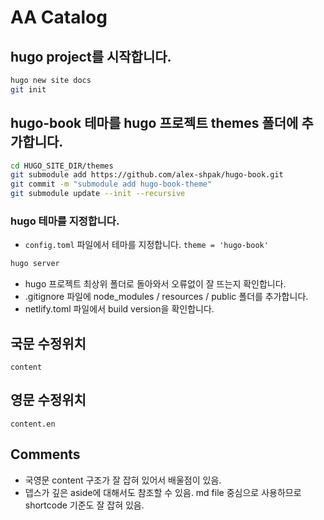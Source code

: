 # AA Catalog

## hugo project를 시작합니다. 

```bash
hugo new site docs
git init

```

## hugo-book 테마를 hugo 프로젝트 themes 폴더에 추가합니다.

```bash
cd HUGO_SITE_DIR/themes
git submodule add https://github.com/alex-shpak/hugo-book.git
git commit -m "submodule add hugo-book-theme"
git submodule update --init --recursive
```
### hugo 테마를 지정합니다. 
- `config.toml` 파일에서 테마를 지정합니다.
`theme = 'hugo-book'`

```bash
hugo server
```

- hugo 프로젝트 최상위 폴더로 돌아와서 오류없이 잘 뜨는지 확인합니다. 
- .gitignore 파일에 node_modules / resources / public 폴더를 추가합니다. 
- netlify.toml 파일에서 build version을 확인합니다.


## 국문 수정위치 
`content`

## 영문 수정위치
`content.en`

## Comments
- 국영문 content 구조가 잘 잡혀 있어서 배울점이 있음. 
- 뎁스가 깊은 aside에 대해서도 참조할 수 있음. md file 중심으로 사용하므로 shortcode 기준도 잘 잡혀 있음. 